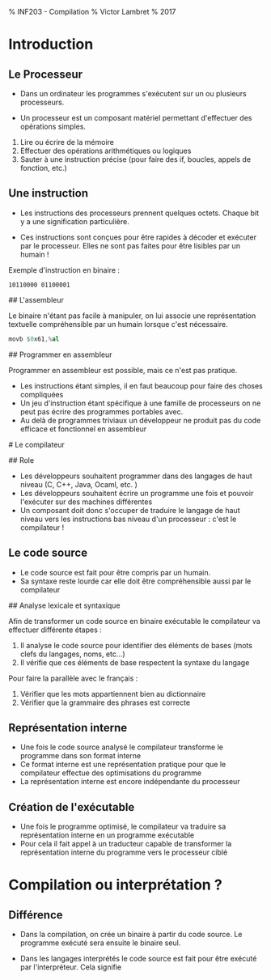 % INF203 - Compilation
% Victor Lambret
% 2017

# Introduction

## Le Processeur

- Dans un ordinateur les programmes s'exécutent sur un ou plusieurs processeurs.

- Un processeur est un composant matériel permettant d'effectuer des opérations simples.

1. Lire ou écrire de la mémoire
2. Effectuer des opérations arithmétiques ou logiques
3. Sauter à une instruction précise (pour faire des if, boucles, appels de fonction, etc.)

## Une instruction

- Les instructions des processeurs prennent quelques octets. Chaque bit y a une signification particulière.

- Ces instructions sont conçues pour être rapides à décoder et exécuter par le processeur. Elles ne sont pas faites pour être lisibles par un humain !

Exemple d'instruction en binaire :

```
10110000 01100001
```

## L'assembleur

Le binaire n'étant pas facile à manipuler, on lui associe une représentation textuelle compréhensible par un humain lorsque c'est nécessaire.

```asm
movb $0x61,%al
```

## Programmer en assembleur

Programmer en assembleur est possible, mais ce n'est pas pratique.

- Les instructions étant simples, il en faut beaucoup pour faire des choses compliquées
- Un jeu d'instruction étant spécifique à une famille de processeurs on ne peut pas écrire des programmes portables avec.
- Au delà de programmes triviaux un développeur ne produit pas du code efficace et fonctionnel en assembleur

# Le compilateur

## Role

- Les développeurs souhaitent programmer dans des langages de haut niveau (C, C++, Java, Ocaml, etc. )
- Les développeurs souhaitent écrire un programme une fois et pouvoir l'exécuter sur des machines différentes
- Un composant doit donc s'occuper de traduire le langage de haut niveau vers les instructions bas niveau d'un processeur : c'est le compilateur !

## Le code source

- Le code source est fait pour être compris par un humain.
- Sa syntaxe reste lourde car elle doit être compréhensible aussi par le compilateur

## Analyse lexicale et syntaxique

Afin de transformer un code source en binaire exécutable le compilateur va effectuer différente étapes :

1. Il analyse le code source pour identifier des éléments de bases (mots clefs du langages, noms, etc...)
2. Il vérifie que ces éléments de base respectent la syntaxe du langage

Pour faire la parallèle avec le français :

1. Vérifier que les mots appartiennent bien au dictionnaire
2. Vérifier que la grammaire des phrases est correcte

## Représentation interne

- Une fois le code source analysé le compilateur transforme le programme dans son format interne
- Ce format interne est une représentation pratique pour que le compilateur effectue des optimisations du programme
- La représentation interne est encore indépendante du processeur

## Création de l'exécutable

- Une fois le programme optimisé, le compilateur va traduire sa représentation interne en un programme exécutable
- Pour cela il fait appel à un traducteur capable de transformer la représentation interne du programme vers le processeur ciblé

# Compilation ou interprétation ?

## Différence

- Dans la compilation, on crée un binaire à partir du code source. Le programme exécuté sera ensuite le binaire seul.

- Dans les langages interprétés le code source est fait pour être exécuté par l'interpréteur. Cela signifie
